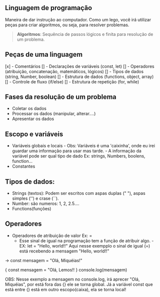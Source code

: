 ## Linguagem de programação

Maneira de dar instrução ao computador.
Como um lego, você irá utilizar peças para criar algoritmos, ou seja, para resolver problemas.

> **Algoritmos**: Sequência de passos lógicos e finita para resolução de um problema.


## Peças de uma linguagem

[x] - Comentários 
[] - Declarações de variáveis (const, let)
[] - Operadores (atribuição, concatenação, matemáticos, lógicos)
[] - Tipos de dados (string, Number, boolean)
[] - Estrutura de dados (functions, object, array)
[] - Controle de fluxo (if/else)
[] - Estrutura de repetição (for, while)


## Fases da resolução de um problema

- Coletar os dados
- Processar os dados (manipular, alterar....)
- Apresentar os dados

## Escopo e variáveis

- Variáveis globais e locais
        - Obs: Variáveis é uma 'caixinha', onde eu irei guardar uma informação para usar mas tarde.
        - A informação da variável pode ser qual tipo de dado Ex: strings, Numbers, boolens, function... 
- Constantes



## Tipos de dados:

- Strings (textos): Podem ser escritos com aspas duplas (" "), aspas simples ('') e crase (``).
- Number: são numeros: 1, 2, 2.5....
- Functions(funções)


## Operadores

- Operadores de atribuição de valor Ex: =
    - Esse sinal de igual na programação tem a função de atribuir algo.
            - EX: let = "Hello, world!!" Aqui nesse exempplo o sinal de igual (=) está recebendo a mensagem "Hello, world!!"


-> const mensagem = "Olá, Miquéias!"

{
    const mensagem = "Olá, Lemos!!
}
console.log(mensagem)

OBS: Nesse exemplo a mensagem no console.log, irá aprecer "Olá, Miquéias", por está fora das {} ele se torna global. Já a variável const que está entre {} está em outro escopo(caixa), ela se torna local!